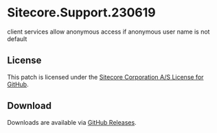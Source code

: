 # Sitecore.Support.230619
client services allow anonymous access if anonymous user name is not default

## License  
This patch is licensed under the [Sitecore Corporation A/S License for GitHub](https://github.com/sitecoresupport/Sitecore.Support.230619/blob/master/LICENSE).  

## Download  
Downloads are available via [GitHub Releases](https://github.com/sitecoresupport/Sitecore.Support.230619/releases).  
